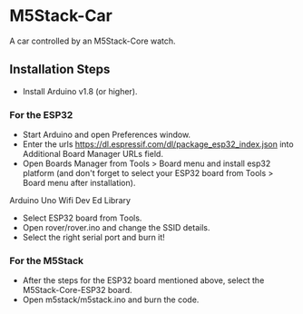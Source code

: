 # M5Stack-Car
A car controlled by an M5Stack-Core watch.

## Installation Steps
- Install Arduino v1.8 (or higher).

### For the ESP32
- Start Arduino and open Preferences window.
- Enter the urls https://dl.espressif.com/dl/package_esp32_index.json into Additional Board Manager URLs field.
- Open Boards Manager from Tools > Board menu and install esp32 platform (and don't forget to select your ESP32 board from Tools > Board menu after installation).

Arduino Uno Wifi Dev Ed Library
- Select ESP32 board from Tools.
- Open rover/rover.ino and change the SSID details.
- Select the right serial port and burn it!

### For the M5Stack
- After the steps for the ESP32 board mentioned above, select the M5Stack-Core-ESP32 board.
- Open m5stack/m5stack.ino and burn the code.
